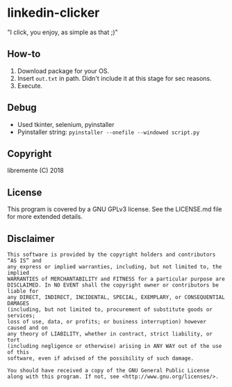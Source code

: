 # linkedin-clicker

"I click, you enjoy, as simple as that ;)"

## How-to
1. Download package for your OS.
2. Insert `out.txt` in path. Didn't include it at this stage for sec reasons.
3. Execute.

## Debug
* Used tkinter, selenium, pyinstaller
* Pyinstaller string: `pyinstaller --onefile --windowed script.py`

## Copyright
libremente (C) 2018

## License
This program is covered by a GNU GPLv3 license. See the LICENSE.md file for
more extended details.

## Disclaimer
```
This software is provided by the copyright holders and contributors “AS IS” and
any express or implied warranties, including, but not limited to, the implied
WARRANTIES of MERCHANTABILITY and FITNESS for a particular purpose are
DISCLAIMED. In NO EVENT shall the copyright owner or contributors be liable for
any DIRECT, INDIRECT, INCIDENTAL, SPECIAL, EXEMPLARY, or CONSEQUENTIAL DAMAGES
(including, but not limited to, procurement of substitute goods or services;
loss of use, data, or profits; or business interruption) however caused and on
any theory of LIABILITY, whether in contract, strict liability, or tort
(including negligence or otherwise) arising in ANY WAY out of the use of this
software, even if advised of the possibility of such damage.

You should have received a copy of the GNU General Public License
along with this program. If not, see <http://www.gnu.org/licenses/>.
```

